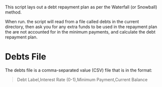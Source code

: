 This script lays out a debt repayment plan as per the Waterfall (or Snowball)
method.

When run. the script will read from a file called debts in the current
directory, then ask you for any extra funds to be used in the repayment plan
the are not accounted for in the minimum payments, and calculate the debt 
repayment plan.

# Debts File

The debts file is a comma-separated value (CSV) file that is in the format:
   
> Debt Label,Interest Rate (0-1),Minimum Payment,Current Balance



